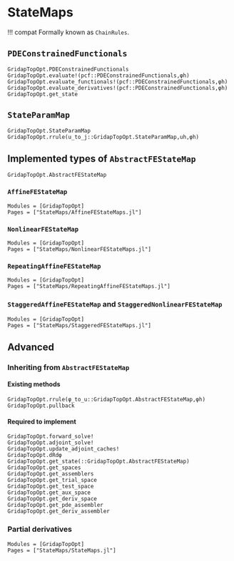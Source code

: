 # StateMaps

!!! compat
    Formally known as `ChainRules`.

## `PDEConstrainedFunctionals`

```@docs
GridapTopOpt.PDEConstrainedFunctionals
GridapTopOpt.evaluate!(pcf::PDEConstrainedFunctionals,φh)
GridapTopOpt.evaluate_functionals!(pcf::PDEConstrainedFunctionals,φh)
GridapTopOpt.evaluate_derivatives!(pcf::PDEConstrainedFunctionals,φh)
GridapTopOpt.get_state
```

## `StateParamMap`

```@docs
GridapTopOpt.StateParamMap
GridapTopOpt.rrule(u_to_j::GridapTopOpt.StateParamMap,uh,φh)
```

## Implemented types of `AbstractFEStateMap`

```@docs
GridapTopOpt.AbstractFEStateMap
```

### `AffineFEStateMap`
```@autodocs
Modules = [GridapTopOpt]
Pages = ["StateMaps/AffineFEStateMaps.jl"]
```

### `NonlinearFEStateMap`
```@autodocs
Modules = [GridapTopOpt]
Pages = ["StateMaps/NonlinearFEStateMaps.jl"]
```

### `RepeatingAffineFEStateMap`
```@autodocs
Modules = [GridapTopOpt]
Pages = ["StateMaps/RepeatingAffineFEStateMaps.jl"]
```

### `StaggeredAffineFEStateMap` and `StaggeredNonlinearFEStateMap`
```@autodocs
Modules = [GridapTopOpt]
Pages = ["StateMaps/StaggeredFEStateMaps.jl"]
```

## Advanced

### Inheriting from `AbstractFEStateMap`

#### Existing methods
```@docs
GridapTopOpt.rrule(φ_to_u::GridapTopOpt.AbstractFEStateMap,φh)
GridapTopOpt.pullback
```

#### Required to implement
```@docs
GridapTopOpt.forward_solve!
GridapTopOpt.adjoint_solve!
GridapTopOpt.update_adjoint_caches!
GridapTopOpt.dRdφ
GridapTopOpt.get_state(::GridapTopOpt.AbstractFEStateMap)
GridapTopOpt.get_spaces
GridapTopOpt.get_assemblers
GridapTopOpt.get_trial_space
GridapTopOpt.get_test_space
GridapTopOpt.get_aux_space
GridapTopOpt.get_deriv_space
GridapTopOpt.get_pde_assembler
GridapTopOpt.get_deriv_assembler
```

### Partial derivatives
```@autodocs
Modules = [GridapTopOpt]
Pages = ["StateMaps/StateMaps.jl"]
```